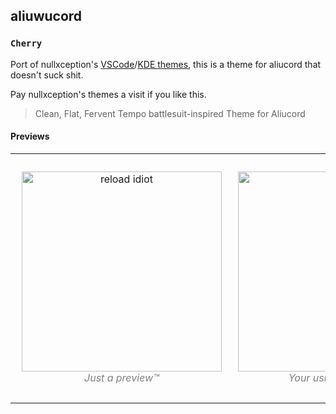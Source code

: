 ## aliuwucord

### `Cherry`

Port of nullxception's [VSCode](https://github.com/nullxception/cherry-vscode)/[KDE themes](https://github.com/nullxception/cherry-kde-theme), this is a theme for aliucord that doesn't suck shit.

Pay nullxception's themes a visit if you like this.

> Clean, Flat, Fervent Tempo battlesuit-inspired Theme for Aliucord

#### Previews
<table><tr>
<td> 
  <p align="center" style="padding: 10px">
    <img alt="reload idiot" src="https://taskylizard.is-terrible.xyz/r/krxq6ay8f9a.png" width="320">
    <br>
    <em style="color: grey">Just a preview™️</em>
  </p> 
</td>
<td> 
  <p align="center">
    <img alt="owo" src="https://taskylizard.is-terrible.xyz/r/krxq9y0l89a.png" width="320">
    <br>
    <em style="color: grey">Your usual epic chat.</em>
  </p> 
</td>
</tr></table>
